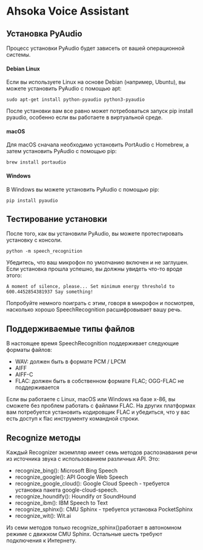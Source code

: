 # Ahsoka Voice Assistant

## Установка PyAudio
Процесс установки PyAudio будет зависеть от вашей операционной системы.

#### Debian Linux

Если вы используете Linux на основе Debian (например, Ubuntu), вы можете установить PyAudio с помощью apt:

`sudo apt-get install python-pyaudio python3-pyaudio`

После установки вам все равно может потребоваться запуск pip install pyaudio, особенно если вы работаете в виртуальной среде.

#### macOS

Для macOS сначала необходимо установить PortAudio с Homebrew, а затем установить PyAudio с помощью pip:

`brew install portaudio`

#### Windows

В Windows вы можете установить PyAudio с помощью pip:

`pip install pyaudio`

## Тестирование установки
После того, как вы установили PyAudio, вы можете протестировать установку с консоли.

`python -m speech_recognition`

Убедитесь, что ваш микрофон по умолчанию включен и не заглушен. Если установка прошла успешно, вы должны увидеть что-то вроде этого:

`A moment of silence, please...
Set minimum energy threshold to 600.4452854381937
Say something!`

Попробуйте немного поиграть с этим, говоря в микрофон и посмотрев, насколько хорошо SpeechRecognition расшифровывает вашу речь.

## Поддерживаемые типы файлов
В настоящее время SpeechRecognition поддерживает следующие форматы файлов:

- WAV: должен быть в формате PCM / LPCM
- AIFF
- AIFF-C
- FLAC: должен быть в собственном формате FLAC; OGG-FLAC не поддерживается

Если вы работаете с Linux, macOS или Windows на базе x-86, вы сможете без проблем работать с файлами FLAC. На других платформах вам потребуется установить кодировщик FLAC и убедиться, что у вас есть доступ к flac инструменту командной строки.

## Recognize методы

Каждый Recognizer экземпляр имеет семь методов распознавания речи из источника звука с использованием различных API.
Это:
- recognize_bing(): Microsoft Bing Speech
- recognize_google(): API Google Web Speech
- recognize_google_cloud(): Google Cloud Speech - требуется установка пакета google-cloud-speech.
- recognize_houndify(): Houndify от SoundHound
- recognize_ibm(): IBM Speech to Text
- recognize_sphinx(): CMU Sphinx - требуется установка PocketSphinx
- recognize_wit(): Wit.ai

Из семи методов только recognize_sphinx()работает в автономном режиме с движком CMU Sphinx. Остальные шесть требуют подключения к Интернету.
